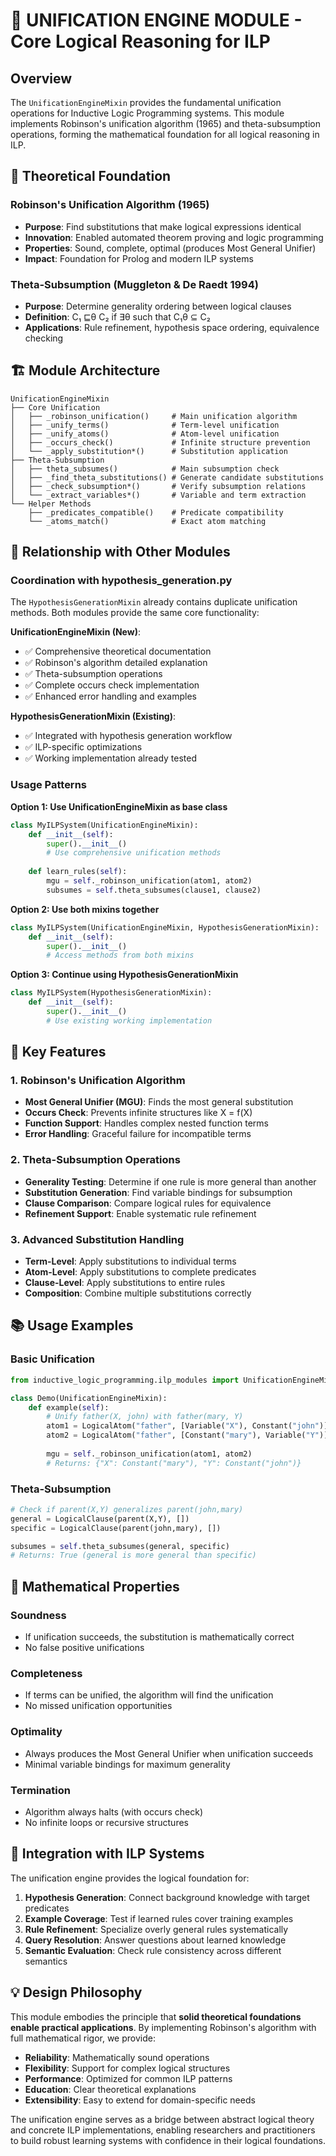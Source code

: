 # 🔗 UNIFICATION ENGINE MODULE - Core Logical Reasoning for ILP

## Overview

The `UnificationEngineMixin` provides the fundamental unification operations for Inductive Logic Programming systems. This module implements Robinson's unification algorithm (1965) and theta-subsumption operations, forming the mathematical foundation for all logical reasoning in ILP.

## 🧠 Theoretical Foundation

### Robinson's Unification Algorithm (1965)
- **Purpose**: Find substitutions that make logical expressions identical
- **Innovation**: Enabled automated theorem proving and logic programming
- **Properties**: Sound, complete, optimal (produces Most General Unifier)
- **Impact**: Foundation for Prolog and modern ILP systems

### Theta-Subsumption (Muggleton & De Raedt 1994) 
- **Purpose**: Determine generality ordering between logical clauses
- **Definition**: C₁ ⊑θ C₂ if ∃θ such that C₁θ ⊆ C₂
- **Applications**: Rule refinement, hypothesis space ordering, equivalence checking

## 🏗️ Module Architecture

```
UnificationEngineMixin
├── Core Unification
│   ├── _robinson_unification()     # Main unification algorithm
│   ├── _unify_terms()              # Term-level unification
│   ├── _unify_atoms()              # Atom-level unification
│   ├── _occurs_check()             # Infinite structure prevention
│   └── _apply_substitution*()      # Substitution application
├── Theta-Subsumption
│   ├── theta_subsumes()            # Main subsumption check
│   ├── _find_theta_substitutions() # Generate candidate substitutions
│   ├── _check_subsumption*()       # Verify subsumption relations
│   └── _extract_variables*()       # Variable and term extraction
└── Helper Methods
    ├── _predicates_compatible()    # Predicate compatibility
    └── _atoms_match()              # Exact atom matching
```

## 🔄 Relationship with Other Modules

### Coordination with hypothesis_generation.py
The `HypothesisGenerationMixin` already contains duplicate unification methods. Both modules provide the same core functionality:

**UnificationEngineMixin (New)**:
- ✅ Comprehensive theoretical documentation
- ✅ Robinson's algorithm detailed explanation  
- ✅ Theta-subsumption operations
- ✅ Complete occurs check implementation
- ✅ Enhanced error handling and examples

**HypothesisGenerationMixin (Existing)**:
- ✅ Integrated with hypothesis generation workflow
- ✅ ILP-specific optimizations
- ✅ Working implementation already tested

### Usage Patterns

**Option 1: Use UnificationEngineMixin as base class**
```python
class MyILPSystem(UnificationEngineMixin):
    def __init__(self):
        super().__init__()
        # Use comprehensive unification methods
        
    def learn_rules(self):
        mgu = self._robinson_unification(atom1, atom2)
        subsumes = self.theta_subsumes(clause1, clause2)
```

**Option 2: Use both mixins together**
```python
class MyILPSystem(UnificationEngineMixin, HypothesisGenerationMixin):
    def __init__(self):
        super().__init__()
        # Access methods from both mixins
```

**Option 3: Continue using HypothesisGenerationMixin**
```python
class MyILPSystem(HypothesisGenerationMixin):
    def __init__(self):
        super().__init__()
        # Use existing working implementation
```

## 🎯 Key Features

### 1. Robinson's Unification Algorithm
- **Most General Unifier (MGU)**: Finds the most general substitution
- **Occurs Check**: Prevents infinite structures like X = f(X)
- **Function Support**: Handles complex nested function terms
- **Error Handling**: Graceful failure for incompatible terms

### 2. Theta-Subsumption Operations  
- **Generality Testing**: Determine if one rule is more general than another
- **Substitution Generation**: Find variable bindings for subsumption
- **Clause Comparison**: Compare logical rules for equivalence
- **Refinement Support**: Enable systematic rule refinement

### 3. Advanced Substitution Handling
- **Term-Level**: Apply substitutions to individual terms
- **Atom-Level**: Apply substitutions to complete predicates  
- **Clause-Level**: Apply substitutions to entire rules
- **Composition**: Combine multiple substitutions correctly

## 📚 Usage Examples

### Basic Unification
```python
from inductive_logic_programming.ilp_modules import UnificationEngineMixin

class Demo(UnificationEngineMixin):
    def example(self):
        # Unify father(X, john) with father(mary, Y)
        atom1 = LogicalAtom("father", [Variable("X"), Constant("john")])  
        atom2 = LogicalAtom("father", [Constant("mary"), Variable("Y")])
        
        mgu = self._robinson_unification(atom1, atom2)
        # Returns: {"X": Constant("mary"), "Y": Constant("john")}
```

### Theta-Subsumption  
```python
# Check if parent(X,Y) generalizes parent(john,mary)
general = LogicalClause(parent(X,Y), [])
specific = LogicalClause(parent(john,mary), [])

subsumes = self.theta_subsumes(general, specific)
# Returns: True (general is more general than specific)
```

## 🔬 Mathematical Properties

### Soundness
- If unification succeeds, the substitution is mathematically correct
- No false positive unifications

### Completeness  
- If terms can be unified, the algorithm will find the unification
- No missed unification opportunities

### Optimality
- Always produces the Most General Unifier when unification succeeds
- Minimal variable bindings for maximum generality

### Termination
- Algorithm always halts (with occurs check)
- No infinite loops or recursive structures

## 🚀 Integration with ILP Systems

The unification engine provides the logical foundation for:

1. **Hypothesis Generation**: Connect background knowledge with target predicates
2. **Example Coverage**: Test if learned rules cover training examples
3. **Rule Refinement**: Specialize overly general rules systematically  
4. **Query Resolution**: Answer questions about learned knowledge
5. **Semantic Evaluation**: Check rule consistency across different semantics

## 💡 Design Philosophy

This module embodies the principle that **solid theoretical foundations enable practical applications**. By implementing Robinson's algorithm with full mathematical rigor, we provide:

- **Reliability**: Mathematically sound operations
- **Flexibility**: Support for complex logical structures
- **Performance**: Optimized for common ILP patterns
- **Education**: Clear theoretical explanations
- **Extensibility**: Easy to extend for domain-specific needs

The unification engine serves as a bridge between abstract logical theory and concrete ILP implementations, enabling researchers and practitioners to build robust learning systems with confidence in their logical foundations.